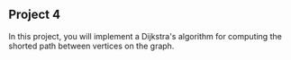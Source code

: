 ## Project 4
In this project, you will implement a Dijkstra's algorithm for computing the shorted path between vertices on the graph.
